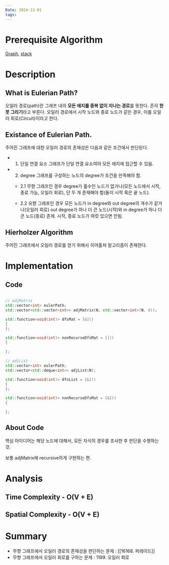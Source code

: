 ```yaml
---
Date: 2024-12-01
tags:
---
```

# Prerequisite Algorithm
[Graph](Graph), [stack](stack)
# Description
## What is Eulerian Path?
오일러 경로(path)란 그래프 내의 **모든 에지를 중복 없이 지나는 경로**를 뜻한다. 흔히 **한 붓 그리기**라고 부른다. 오일러 경로에서 시작 노드와 종료 노드가 같은 경우, 이를 오일러 회로(Circuit)이라고 한다.
## Existance of Eulerian Path.
주어진 그래프에 대한 오일러 경로의 존재성은 다음과 같은 조건에서 판단된다.

- 1. 단일 연결 요소
	그래프가 단일 연결 요소여야 모든 에지에 접근할 수 있음.
	
- 2. degree
	그래프를 구성하는 노드의 degree가 조건을 만족해야 함.
		
	- 2.1 무향 그래프인 경우
		degree가 홀수인 노드가 없거나(모든 노드에서 시작, 종료 가능, 오일러 회로), 
		단 두 개 존재해야 함(둘이 시작 혹은 끝 노드).

	- 2.2 유향 그래프인 경우
		모든 노드가 in degree와 out degree의 개수가 같거나(오일러 회로)
		out degree가 하나 더 큰 노드(시작)와 in degree가 하나 더 큰 노드(종료) 존제.
		시작, 종료 노드가 여럿 있으면 안됨.
## Hierholzer Algorithm
주어진 그래프에서 오일러 경로를 얻기 위해서 히어홀처 알고리즘이 존재한다.

# Implementation

## Code

``` C++

// adjMatrix
std::vector<int> eulerPath;
std::vector<std::vector<int>> adjMatrix(N, std::vector<int>(N, 0));

std::function<void(int)> dfsMat = [&]()
{
};

std::function<void(int)> nonRecurseDfsMat = []()
{

};

// adjList
std::vector<int> eulerPath;
std::vector<std::deque<int>> adjList(N);

std::function<void(int)> dfsList = [&]()
{
};

std::function<void(int)> nonRecurseDfsMat = [&]()
{

};

```

## About Code
핵심 아이디어는 해당 노드에 대해서, 모든 자식의 경우를 조사한 후 판단을 수행하는 것.

보통 adjMatrix에 recursive하게 구현하는 편.
# Analysis

## Time Complexity - O(V + E)

## Spatial Complexity - O(V + E)

# Summary

- 무향 그래프에서 오일러 경로의 존재성을 판단하는 문제 : [[16168. 퍼레이드]]
- 무향 그래프에서 오일러 회로를 구하는 문제 : 1199. 오일러 회로